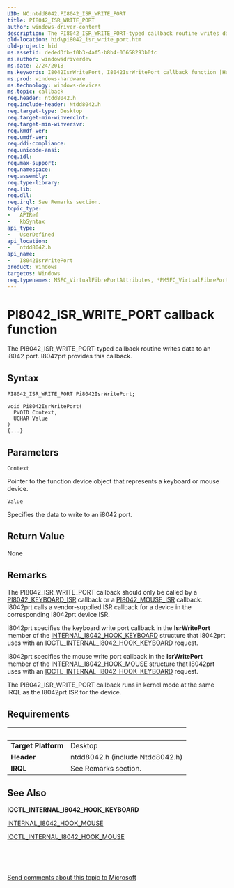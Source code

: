 ```yaml
---
UID: NC:ntdd8042.PI8042_ISR_WRITE_PORT
title: PI8042_ISR_WRITE_PORT
author: windows-driver-content
description: The PI8042_ISR_WRITE_PORT-typed callback routine writes data to an i8042 port. I8042prt provides this callback.
old-location: hid\pi8042_isr_write_port.htm
old-project: hid
ms.assetid: deded3fb-f0b3-4af5-b8b4-03658293b0fc
ms.author: windowsdriverdev
ms.date: 2/24/2018
ms.keywords: I8042IsrWritePort, I8042IsrWritePort callback function [Human Input Devices], PI8042_ISR_WRITE_PORT, hid.pi8042_isr_write_port, i8042ref_775d438e-5883-455b-86c4-2ce28099598f.xml, ntdd8042/I8042IsrWritePort
ms.prod: windows-hardware
ms.technology: windows-devices
ms.topic: callback
req.header: ntdd8042.h
req.include-header: Ntdd8042.h
req.target-type: Desktop
req.target-min-winverclnt: 
req.target-min-winversvr: 
req.kmdf-ver: 
req.umdf-ver: 
req.ddi-compliance: 
req.unicode-ansi: 
req.idl: 
req.max-support: 
req.namespace: 
req.assembly: 
req.type-library: 
req.lib: 
req.dll: 
req.irql: See Remarks section.
topic_type:
-	APIRef
-	kbSyntax
api_type:
-	UserDefined
api_location:
-	ntdd8042.h
api_name:
-	I8042IsrWritePort
product: Windows
targetos: Windows
req.typenames: MSFC_VirtualFibrePortAttributes, *PMSFC_VirtualFibrePortAttributes
---
```



# PI8042_ISR_WRITE_PORT callback function
The PI8042_ISR_WRITE_PORT-typed callback routine writes data to an i8042 port. I8042prt provides this callback.

## Syntax

```
PI8042_ISR_WRITE_PORT Pi8042IsrWritePort;

void Pi8042IsrWritePort(
  PVOID Context,
  UCHAR Value
)
{...}
```

## Parameters

`Context`

Pointer to the function device object that represents a keyboard or mouse device.

`Value`

Specifies the data to write to an i8042 port.


## Return Value

None

## Remarks

The PI8042_ISR_WRITE_PORT callback should only be called by a <a href="..\ntdd8042\nc-ntdd8042-pi8042_keyboard_isr.md">PI8042_KEYBOARD_ISR</a> callback or a <a href="..\ntdd8042\nc-ntdd8042-pi8042_mouse_isr.md">PI8042_MOUSE_ISR</a> callback. I8042prt calls a vendor-supplied ISR callback for a device in the corresponding I8042prt device ISR.

I8042prt specifies the keyboard write port callback in the <b>IsrWritePort</b> member of the <a href="..\ntdd8042\ns-ntdd8042-_internal_i8042_hook_keyboard.md">INTERNAL_I8042_HOOK_KEYBOARD</a> structure that I8042prt uses with an <a href="..\ntdd8042\ni-ntdd8042-ioctl_internal_i8042_hook_keyboard.md">IOCTL_INTERNAL_I8042_HOOK_KEYBOARD</a> request.

I8042prt specifies the mouse write port callback in the <b>IsrWritePort</b> member of the <a href="..\ntdd8042\ns-ntdd8042-_internal_i8042_hook_mouse.md">INTERNAL_I8042_HOOK_MOUSE</a> structure that I8042prt uses with an <a href="..\ntdd8042\ni-ntdd8042-ioctl_internal_i8042_hook_keyboard.md">IOCTL_INTERNAL_I8042_HOOK_KEYBOARD</a> request.

The PI8042_ISR_WRITE_PORT callback runs in kernel mode at the same IRQL as the I8042prt ISR for the device.

## Requirements
| &nbsp; | &nbsp; |
| ---- |:---- |
| **Target Platform** | Desktop |
| **Header** | ntdd8042.h (include Ntdd8042.h) |
| **IRQL** | See Remarks section. |

## See Also

<b>IOCTL_INTERNAL_I8042_HOOK_KEYBOARD</b>



<a href="..\ntdd8042\ns-ntdd8042-_internal_i8042_hook_mouse.md">INTERNAL_I8042_HOOK_MOUSE</a>



<a href="..\ntdd8042\ni-ntdd8042-ioctl_internal_i8042_hook_mouse.md">IOCTL_INTERNAL_I8042_HOOK_MOUSE</a>



 

 

<a href="mailto:wsddocfb@microsoft.com?subject=Documentation%20feedback [hid\hid]:%20PI8042_ISR_WRITE_PORT callback function%20 RELEASE:%20(2/24/2018)&amp;body=%0A%0APRIVACY STATEMENT%0A%0AWe use your feedback to improve the documentation. We don't use your email address for any other purpose, and we'll remove your email address from our system after the issue that you're reporting is fixed. While we're working to fix this issue, we might send you an email message to ask for more info. Later, we might also send you an email message to let you know that we've addressed your feedback.%0A%0AFor more info about Microsoft's privacy policy, see http://privacy.microsoft.com/en-us/default.aspx." title="Send comments about this topic to Microsoft">Send comments about this topic to Microsoft</a>